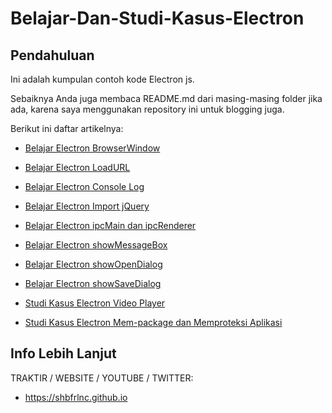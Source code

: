 # Belajar-Dan-Studi-Kasus-Electron

## Pendahuluan

Ini adalah kumpulan contoh kode Electron js. 

Sebaiknya Anda juga membaca README.md dari masing-masing folder jika ada, karena saya menggunakan repository ini untuk blogging juga.

Berikut ini daftar artikelnya:

- [Belajar Electron BrowserWindow](https://github.com/shbfrlnc/Belajar-Dan-Studi-Kasus-Electron/tree/main/belajar-electron-browserwindow)

- [Belajar Electron LoadURL](https://github.com/shbfrlnc/Belajar-Dan-Studi-Kasus-Electron/tree/main/belajar-electron-loadurl)

- [Belajar Electron Console Log](https://github.com/shbfrlnc/Belajar-Dan-Studi-Kasus-Electron/tree/main/belajar-electron-console-log)

- [Belajar Electron Import jQuery](https://github.com/shbfrlnc/Belajar-Dan-Studi-Kasus-Electron/tree/main/belajar-electron-import-jquery)

- [Belajar Electron ipcMain dan ipcRenderer](https://github.com/shbfrlnc/Belajar-Dan-Studi-Kasus-Electron/tree/main/belajar-electron-ipcmain-dan-ipcrenderer)

- [Belajar Electron showMessageBox](https://github.com/shbfrlnc/Belajar-Dan-Studi-Kasus-Electron/tree/main/belajar-electron-showmessagebox)

- [Belajar Electron showOpenDialog](https://github.com/shbfrlnc/Belajar-Dan-Studi-Kasus-Electron/tree/main/belajar-electron-showopendialog)

- [Belajar Electron showSaveDialog](https://github.com/shbfrlnc/Belajar-Dan-Studi-Kasus-Electron/tree/main/belajar-electron-showsavedialog)

- [Studi Kasus Electron Video Player](https://github.com/shbfrlnc/Belajar-Dan-Studi-Kasus-Electron/tree/main/studi-kasus-electron-aplikasi-video-player)

- [Studi Kasus Electron Mem-package dan Memproteksi Aplikasi](https://github.com/shbfrlnc/Belajar-Dan-Studi-Kasus-Electron/tree/main/studi-kasus-electron-mempackage-dan-memproteksi-aplikasi)

## Info Lebih Lanjut

TRAKTIR / WEBSITE / YOUTUBE / TWITTER:

- https://shbfrlnc.github.io
